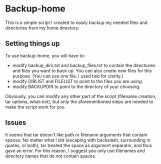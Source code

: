 # Backup-home

This is a simple script I created to easily backup my needed files and directories from my home directory.

## Setting things up

To use backup-home, you will have to:
- modify backup_dirs.txt and backup_files.txt to contain the directories and files you want to back up.
  You can also create new files for this purpose. (You can use one file, I used two for clarity.)
- modify DIRLIST and FILELIST to point to the files you are using.
- modify BACKUPDIR to point to the directory of your choosing.

Obviously, you can modify any other part of the script (filename creation, tar options, what-not), but only the
aforementioned steps are needed to make the script work for you.

## Issues

It seems that tar doesn't like path or filename arguments that contain spaces. No matter what I did (escaping with backslash, surrounding in quotes, or both), tar treated the space as argument separator, and thus gave an error.
For this reason, I suggest you only use filenames and directory names that do *not* contain spaces.
